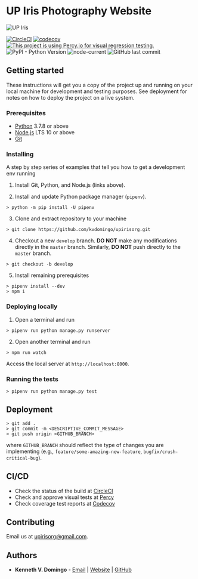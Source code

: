 # UP Iris Photography Website

![UP Iris](http://res.cloudinary.com/kdphotography-assets/image/upload/c_scale,w_256/v1/upirisorg/web/static/web/media/private/logo.png)

[![CircleCI](https://circleci.com/gh/kvdomingo/upirisorg.svg?style=svg)](https://circleci.com/gh/kvdomingo/upirisorg)
[![codecov](https://codecov.io/gh/kvdomingo/upirisorg/branch/master/graph/badge.svg)](https://codecov.io/gh/kvdomingo/upirisorg)
[![This project is using Percy.io for visual regression testing.](https://percy.io/static/images/percy-badge.svg)](https://percy.io/Kenneth-V-Domingo/upirisorg)
![PyPI - Python Version](https://img.shields.io/pypi/pyversions/django?style=flat-square)
![node-current](https://img.shields.io/node/v/react?style=flat-square)
![GitHub last commit](https://img.shields.io/github/last-commit/kvdomingo/upirisorg?style=flat-square)


## Getting started
These instructions will get you a copy of the project up and running on your local machine for development and testing purposes. See deployment for notes on how to deploy the project on a live system.

### Prerequisites
- [Python](https://python.org/downloads) 3.7.8 or above
- [Node.js](https://nodejs.org/en/) LTS 10 or above
- [Git](https://git-scm.com/)

### Installing
A step by step series of examples that tell you how to get a development env running

1. Install Git, Python, and Node.js (links above).

2. Install and update Python package manager (`pipenv`).
```shell
> python -m pip install -U pipenv
```

3. Clone and extract repository to your machine
```shell
> git clone https://github.com/kvdomingo/upirisorg.git
```

4. Checkout a new `develop` branch. **DO NOT** make any modifications directly in the `master` branch. Similarly, **DO NOT** push directly to the `master` branch.
```shell
> git checkout -b develop
```

5. Install remaining prerequisites
```shell
> pipenv install --dev
> npm i
```

### Deploying locally
1. Open a terminal and run
```shell
> pipenv run python manage.py runserver
```

2. Open another terminal and run
```shell
> npm run watch
```

Access the local server at `http://localhost:8000`.

### Running the tests
```shell
> pipenv run python manage.py test
```

## Deployment
```shell
> git add .
> git commit -m <DESCRIPTIVE_COMMIT_MESSAGE>
> git push origin <GITHUB_BRANCH>
```
where `GITHUB_BRANCH` should reflect the type of changes you are implementing (e.g., `feature/some-amazing-new-feature`, `bugfix/crush-critical-bug`).

## CI/CD
- Check the status of the build at [CircleCI](https://circleci.com/gh/kvdomingo/upirisorg)
- Check and approve visual tests at [Percy](https://percy.io/Kenneth-V-Domingo/upirisorg)
- Check coverage test reports at [Codecov](https://codecov.io/gh/kvdomingo/upirisorg)

## Contributing
Email us at [upirisorg@gmail.com](mailto:upirisorg.gmail.com).

## Authors
- **Kenneth V. Domingo** - [Email](mailto:hello@kvdomingo.xyz) | [Website](https://kvdomingo.xyz) | [GitHub](https://github.com/kvdomingo)
